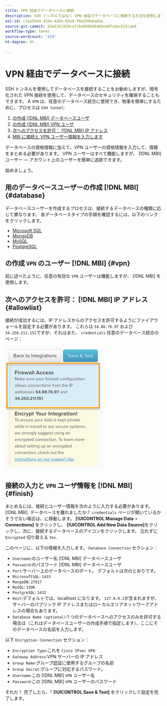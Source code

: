 ```yaml
---
title: VPN 経由でデータベースに接続
description: SSH トンネルではなく VPN 経由でデータベースに接続する方法を説明します。
exl-id: c7aa564d-42de-426e-92e9-f6e250a6abba
source-git-commit: 03a5161930cafcbe600b96465ee0fc0ecb25cae8
workflow-type: tm+mt
source-wordcount: '419'
ht-degree: 0%

---
```


# VPN 経由でデータベースに接続

SSH トンネルを使用してデータベースを接続することをお勧めしますが、暗号化された VPN 接続を使用して、データベースのセキュリティを確保することもできます。 A `VPN` は、任意のデータベース統合に使用でき、物事を簡単にするために、プロセスは `SSH tunnel`:

1. [の作成 [!DNL MBI] データベースユーザ](#database)
1. [の作成 [!DNL MBI] VPN ユーザ](#vpn)
1. [次へのアクセスを許可： [!DNL MBI] IP アドレス](#allowlist)
1. [MBI に接続と VPN ユーザー情報を入力します](#finish)

データベースの資格情報に加えて、VPN ユーザーの資格情報を入力して、情報をまとめる必要があります。 VPN ユーザーはすべて機能しますが、 [!DNL MBI] ユーザー — アカウント上のユーザーを簡単に追跡できます。

始めましょう。

## 用のデータベースユーザーの作成 [!DNL MBI] {#database}

データベースユーザーを作成するプロセスは、接続するデータベースの種類に応じて異なります。 各データベースタイプの手順を確認するには、以下のリンクをクリックします。

* [Microsoft SQL](../integrations/microsoft-sql-server.md)
* [MongoDB](../integrations/databases-via-a-vpn.md)
* [MySQL](../integrations/mysql-via-a-direct-connection.md)
* [PostgreSQL](../integrations/postgresql.md)

## の作成 `VPN` のユーザー [!DNL MBI] {#vpn}

前に述べたように、任意の有効な `VPN` ユーザーは機能しますが、 [!DNL MBI] を使用します。

## 次へのアクセスを許可： [!DNL MBI] IP アドレス {#allowlist}

接続が成功するには、IP アドレスからのアクセスを許可するようにファイアウォールを設定する必要があります。 これらは `54.88.76.97` および `34.250.211.151`ですが、それはまた、 `credentials` 任意のデータベース統合のページ：

![MBI_Allow_Access_IPs.png](../../../assets/MBI_allow_access_IPs.png)

## 接続の入力と `VPN` ユーザ情報を [!DNL MBI] {#finish}

まとめるには、接続とユーザー情報を次のように入力する必要があります。 [!DNL MBI]. データベースを離れましたか？ `credentials` ページが開いているか そうでない場合は、に移動します。 **[!UICONTROL Manage Data** > **Connections]** をクリックし、 **[!UICONTROL Add New Data Source]**&#x200B;をクリックし、次に、接続するデータベースのアイコンをクリックします。 忘れずに `Encrypted` 切り替える `Yes`.

このページに、以下の情報を入力します。 `Database Connection` セクション：

* `Username`:のユーザー名 [!DNL MBI] データベースユーザ
* `Password`:のパスワード [!DNL MBI] データベースユーザ
* `Port`:サーバー上のデータベースのポート。 デフォルトは次のとおりです。
* `MicrosoftSQL`: `1433`
* `MongoDB`: `27017`
* `MySQL`: `3306`
* `PostgreSQL`: `5432`
* `Host`:デフォルトでは、localhost になります。 `127.0.0.1`が含まれますが、サーバーのパブリック IP アドレスまたはローカルエリアネットワークアドレスの場合もあります。
* `Database Name (optional)`:1 つのデータベースへのアクセスのみを許可する場合は（これはデータベースユーザーの作成手順で指定します）、ここにそのデータベースの名前を入力します。

以下 `Encryption Connection` セクション：

* `Encryption Type`:これを `Cisco IPsec VPN`
* `Gateway Address`:VPN サーバーの IP アドレス
* `Group Name`:グループ認証に使用するグループの名前
* `Group Secret`:グループに対応するパスワード。
* `Username`:この [!DNL MBI] `VPN` ユーザー名
* `Password`:この [!DNL MBI] `VPN` ユーザーのパスワード

それだ！ 完了したら、「 **[!UICONTROL Save & Test]** をクリックして設定を完了します。
